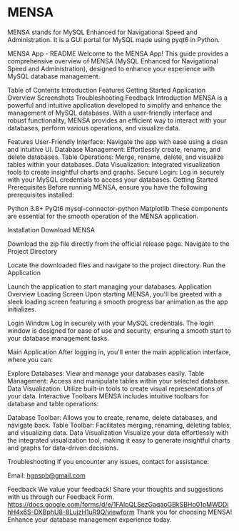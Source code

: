 # MENSA
MENSA stands for MySQL Enhanced for Navigational Speed and Administration. It is a GUI portal for MySQL made using pyqt6 in Python. 

MENSA App - README
Welcome to the MENSA App! This guide provides a comprehensive overview of MENSA (MySQL Enhanced for Navigational Speed and Administration), designed to enhance your experience with MySQL database management.

Table of Contents
Introduction
Features
Getting Started
Application Overview
Screenshots
Troubleshooting
Feedback
Introduction
MENSA is a powerful and intuitive application developed to simplify and enhance the management of MySQL databases. With a user-friendly interface and robust functionality, MENSA provides an efficient way to interact with your databases, perform various operations, and visualize data.

Features
User-Friendly Interface: Navigate the app with ease using a clean and intuitive UI.
Database Management: Effortlessly create, rename, and delete databases.
Table Operations: Merge, rename, delete, and visualize tables within your databases.
Data Visualization: Integrated visualization tools to create insightful charts and graphs.
Secure Login: Log in securely with your MySQL credentials to access your databases.
Getting Started
Prerequisites
Before running MENSA, ensure you have the following prerequisites installed:

Python 3.8+
PyQt6
mysql-connector-python
Matplotlib
These components are essential for the smooth operation of the MENSA application.

Installation
Download MENSA

Download the zip file directly from the official release page.
Navigate to the Project Directory

Locate the downloaded files and navigate to the project directory.
Run the Application

Launch the application to start managing your databases.
Application Overview
Loading Screen
Upon starting MENSA, you'll be greeted with a sleek loading screen featuring a smooth progress bar animation as the app initializes.

Login Window
Log in securely with your MySQL credentials. The login window is designed for ease of use and security, ensuring a smooth start to your database management tasks.

Main Application
After logging in, you'll enter the main application interface, where you can:

Explore Databases: View and manage your databases easily.
Table Management: Access and manipulate tables within your selected database.
Data Visualization: Utilize built-in tools to create visual representations of your data.
Interactive Toolbars
MENSA includes intuitive toolbars for database and table operations:

Database Toolbar: Allows you to create, rename, delete databases, and navigate back.
Table Toolbar: Facilitates merging, renaming, deleting tables, and visualizing data.
Data Visualization
Visualize your data effortlessly with the integrated visualization tool, making it easy to generate insightful charts and graphs for data-driven decisions.

Troubleshooting
If you encounter any issues, contact for assistance:

Email: hgnspb@gmail.com

Feedback
We value your feedback! Share your thoughts and suggestions with us through our Feedback Form.
https://docs.google.com/forms/d/e/1FAIpQLSezGaqaoGBkSBHo01pMWDDihH4x6S-DXBphU8-8LujzH1uR9Q/viewform
Thank you for choosing MENSA! Enhance your database management experience today.
